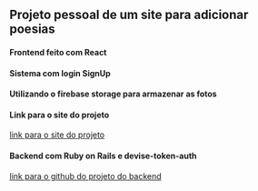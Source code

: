 ## Projeto pessoal de um site para adicionar poesias

#### Frontend feito com React

#### Sistema com login SignUp

#### Utilizando o firebase storage para armazenar as fotos

#### Link para o site do projeto
[link para o site do projeto](https://aguadecocoepoesia.netlify.app/)

#### Backend com Ruby on Rails e devise-token-auth
[link para o github do projeto do backend](https://github.com/alissonrangel/Poesia2-backend-rubyonrails)